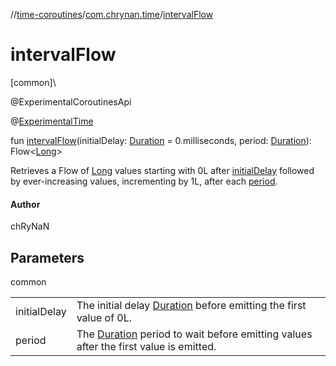 //[time-coroutines](../../index.md)/[com.chrynan.time](index.md)/[intervalFlow](interval-flow.md)

# intervalFlow

[common]\

@ExperimentalCoroutinesApi

@[ExperimentalTime](https://kotlinlang.org/api/latest/jvm/stdlib/kotlin.time/-experimental-time/index.html)

fun [intervalFlow](interval-flow.md)(initialDelay: [Duration](https://kotlinlang.org/api/latest/jvm/stdlib/kotlin.time/-duration/index.html) = 0.milliseconds, period: [Duration](https://kotlinlang.org/api/latest/jvm/stdlib/kotlin.time/-duration/index.html)): Flow&lt;[Long](https://kotlinlang.org/api/latest/jvm/stdlib/kotlin/-long/index.html)&gt;

Retrieves a Flow of [Long](https://kotlinlang.org/api/latest/jvm/stdlib/kotlin/-long/index.html) values starting with 0L after [initialDelay](interval-flow.md) followed by ever-increasing values, incrementing by 1L, after each [period](interval-flow.md).

#### Author

chRyNaN

## Parameters

common

| | |
|---|---|
| initialDelay | The initial delay [Duration](https://kotlinlang.org/api/latest/jvm/stdlib/kotlin.time/-duration/index.html) before emitting the first value of 0L. |
| period | The [Duration](https://kotlinlang.org/api/latest/jvm/stdlib/kotlin.time/-duration/index.html) period to wait before emitting values after the first value is emitted. |
